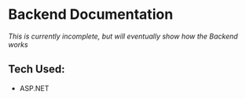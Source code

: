# Backend Documentation

_This is currently incomplete, but will eventually show how the Backend works_

## Tech Used:
- ASP.NET